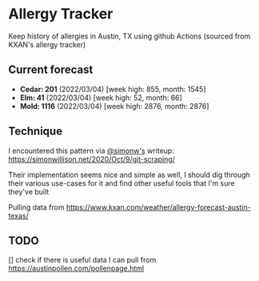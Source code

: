 # Allergy Tracker

Keep history of allergies in Austin, TX using github Actions (sourced from KXAN's allergy tracker)

## Current forecast
<!-- INJECT FORECAST -->
- **Cedar: 201** (2022/03/04)  [week high: 855, month: 1545]
- **Elm: 41** (2022/03/04)  [week high: 52, month: 66]
- **Mold: 1116** (2022/03/04)  [week high: 2876, month: 2876]
<!-- END INJECT FORECAST -->

## Technique

I encountered this pattern via [@simonw's](https://github.com/simonw) writeup: https://simonwillison.net/2020/Oct/9/git-scraping/

Their implementation seems nice and simple as well, I should dig through their various use-cases for it and find other useful tools that I'm sure they've built

Pulling data from https://www.kxan.com/weather/allergy-forecast-austin-texas/

## TODO

[] check if there is useful data I can pull from https://austinpollen.com/pollenpage.html
